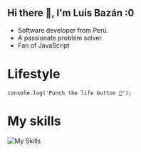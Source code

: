 ## Hi there 👋, I'm Luis Bazán :0

- Software developer from Perú.
- A passionate problem solver.
- Fan of JavaScript

# Lifestyle

```
console.log('Punch the life button 🚀');
```

# My skills

![My Skills](https://skillicons.dev/icons?i=git,docker,bash,cloudflare,nginx,nodejs,vscode,js,mongodb,ts,java,react,tailwind,express&perline=7)

